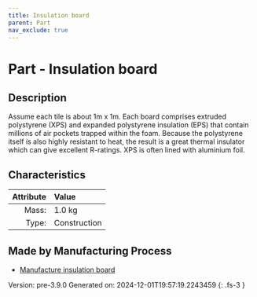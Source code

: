 ```yaml
---
title: Insulation board
parent: Part
nav_exclude: true
---
```

# Part - Insulation board

## Description
Assume each tile is about 1m x 1m. Each board comprises extruded polystyrene (XPS) &#10;&#9;&#9;and expanded polystyrene insulation (EPS) that contain millions of air pockets trapped &#10;&#9;&#9;within the foam. Because the polystyrene itself is also highly resistant to heat, &#10;&#9;&#9;the result is a great thermal insulator which can give excellent R-ratings. &#10;&#9;&#9;XPS is often lined with aluminium foil. 

## Characteristics

| Attribute      | Value |
|--------:|:------|
|Mass:|1.0 kg|
|Type:|Construction|

## Made by Manufacturing Process

- [Manufacture insulation board](../process/manufacture-insulation-board.html)



Version: pre-3.9.0 Generated on: 2024-12-01T19:57:19.2243459
{: .fs-3 }

